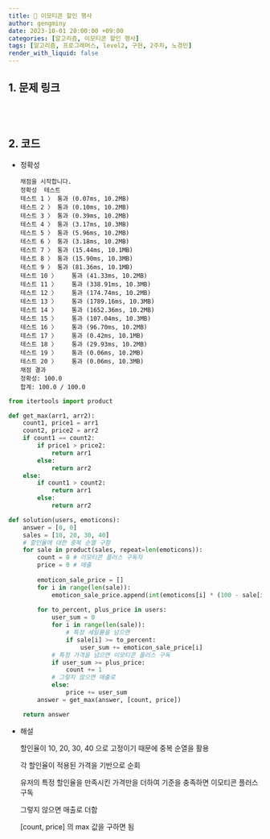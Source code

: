```yaml
---
title: 🦊 이모티콘 할인 행사
author: gengminy
date: 2023-10-01 20:00:00 +09:00
categories: [알고리즘, 이모티콘 할인 행사]
tags: [알고리즘, 프로그래머스, level2, 구현, 2주차, 노경민]
render_with_liquid: false
---
```


## 1. 문제 링크

[](https://school.programmers.co.kr/learn/courses/30/lessons/150368)

<br>
<br>

## 2. 코드

- 정확성
    
    ```
    채점을 시작합니다.
    정확성  테스트
    테스트 1 〉	통과 (0.07ms, 10.2MB)
    테스트 2 〉	통과 (0.10ms, 10.2MB)
    테스트 3 〉	통과 (0.39ms, 10.2MB)
    테스트 4 〉	통과 (3.17ms, 10.3MB)
    테스트 5 〉	통과 (5.96ms, 10.2MB)
    테스트 6 〉	통과 (3.18ms, 10.2MB)
    테스트 7 〉	통과 (15.44ms, 10.1MB)
    테스트 8 〉	통과 (15.90ms, 10.3MB)
    테스트 9 〉	통과 (81.36ms, 10.1MB)
    테스트 10 〉	통과 (41.33ms, 10.2MB)
    테스트 11 〉	통과 (338.91ms, 10.3MB)
    테스트 12 〉	통과 (174.74ms, 10.2MB)
    테스트 13 〉	통과 (1789.16ms, 10.3MB)
    테스트 14 〉	통과 (1652.36ms, 10.2MB)
    테스트 15 〉	통과 (107.04ms, 10.3MB)
    테스트 16 〉	통과 (96.70ms, 10.2MB)
    테스트 17 〉	통과 (0.42ms, 10.1MB)
    테스트 18 〉	통과 (29.93ms, 10.2MB)
    테스트 19 〉	통과 (0.06ms, 10.2MB)
    테스트 20 〉	통과 (0.06ms, 10.3MB)
    채점 결과
    정확성: 100.0
    합계: 100.0 / 100.0
    ```


```python
from itertools import product

def get_max(arr1, arr2):
    count1, price1 = arr1
    count2, price2 = arr2
    if count1 == count2:
        if price1 > price2:
            return arr1
        else:
            return arr2
    else:
        if count1 > count2:
            return arr1
        else:
            return arr2

def solution(users, emoticons):
    answer = [0, 0]
    sales = [10, 20, 30, 40]
    # 할인율에 대한 중복 순열 구함
    for sale in product(sales, repeat=len(emoticons)):
        count = 0 # 이모티콘 플러스 구독자
        price = 0 # 매출
        
        emoticon_sale_price = []
        for i in range(len(sale)):
            emoticon_sale_price.append(int(emoticons[i] * (100 - sale[i]) / 100))
        
        for to_percent, plus_price in users:
            user_sum = 0
            for i in range(len(sale)):
                # 특정 세일률을 넘으면
                if sale[i] >= to_percent:
                    user_sum += emoticon_sale_price[i]
            # 특정 가격을 넘으면 이모티콘 플러스 구독
            if user_sum >= plus_price:
                count += 1
            # 그렇지 않으면 매출로
            else:
                price += user_sum
        answer = get_max(answer, [count, price])

    return answer
```

    
- 해설
    
    할인율이 10, 20, 30, 40 으로 고정이기 때문에 중복 순열을 활용
    
    각 할인율이 적용된 가격을 기반으로 순회
    
    유저의 특정 할인율을 만족시킨 가격만을 더하여 기준을 충족하면 이모티콘 플러스 구독
    
    그렇지 않으면 매출로 더함
    
    [count, price] 의 max 값을 구하면 됨
    